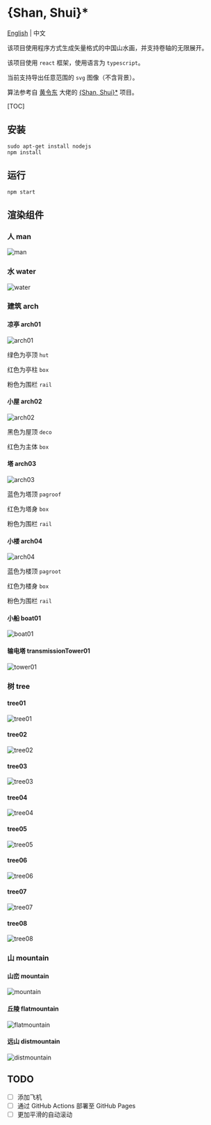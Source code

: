 # {Shan, Shui}\*

[English](..//README.md) | 中文

该项目使用程序方式生成矢量格式的中国山水画，并支持卷轴的无限展开。

该项目使用 `react` 框架，使用语言为 `typescript`。

当前支持导出任意范围的 `svg` 图像（不含背景）。

算法参考自 [黄令东](https://github.com/LingDong-) 大佬的 [{Shan, Shui}\*](https://github.com/LingDong-/shan-shui-inf/blob/master/README.md#shan-shui) 项目。

[TOC]

## 安装

```shell
sudo apt-get install nodejs
npm install
```

## 运行

```shell
npm start
```

## 渲染组件

### 人 man

![man](img/man.png)

### 水 water

![water](img/water.png)

### 建筑 arch

#### 凉亭 arch01

![arch01](img/arch/arch01.png)

绿色为亭顶 `hut`

红色为亭柱 `box`

粉色为围栏 `rail`

#### 小屋 arch02

![arch02](img/arch/arch02.png)

黑色为屋顶 `deco`

红色为主体 `box`

#### 塔 arch03

![arch03](img/arch/arch03.png)

蓝色为塔顶 `pagroof`

红色为塔身 `box`

粉色为围栏 `rail`

#### 小楼 arch04

![arch04](img/arch/arch04.png)

蓝色为楼顶 `pagroot`

红色为楼身 `box`

粉色为围栏 `rail`

#### 小船 boat01

![boat01](img/arch/boat01.png)

#### 输电塔 transmissionTower01

![tower01](img/arch/tower01.png)

### 树 tree

#### tree01

![tree01](img/tree/tree01.png)

#### tree02

![tree02](img/tree/tree02.png)

#### tree03

![tree03](img/tree/tree03.png)

#### tree04

![tree04](img/tree/tree04.png)

#### tree05

![tree05](img/tree/tree05.png)

#### tree06

![tree06](img/tree/tree06.png)

#### tree07

![tree07](img/tree/tree07.png)

#### tree08

![tree08](img/tree/tree08.png)

### 山 mountain

#### 山峦 mountain

![mountain](img/mountain.png)

#### 丘陵 flatmountain

![flatmountain](img/flatmountain.png)

#### 远山 distmountain

![distmountain](img/distmountain.png)

## TODO

- [ ] 添加飞机
- [ ] 通过 GitHub Actions 部署至 GitHub Pages
- [ ] 更加平滑的自动滚动
